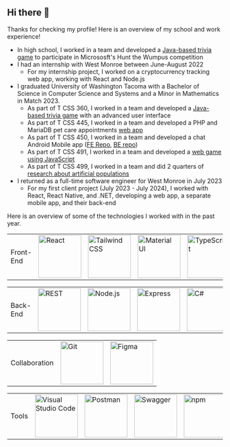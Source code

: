 ## Hi there 👋

Thanks for checking my profile! Here is an overview of my school and work experience!

- In high school, I worked in a team and developed a <a href="https://github.com/JEElsner/HuntTheWumpus">Java-based trivia game</a> to participate in Micrososft's Hunt the Wumpus competition
- I had an internship with West Monroe between June-August 2022
 	- For my internship project, I worked on a cryptocurrency tracking web app, working with React and Node.js
- I graduated University of Washington Tacoma with a Bachelor of Science in Computer Science and Systems and a Minor in Mathematics in Match 2023.
  	- As part of T CSS 360, I worked in a team and developed a <a href="https://github.com/drcapybara/OfficeEscape2">Java-based trivia game</a> with an advanced user interface
  	- As part of T CSS 445, I worked in a team and developed a PHP and MariaDB pet care appointments <a href="https://github.com/not-damien/PawTastic">web app</a>
  	- As part of T CSS 450, I worked in a team and developed a chat Android Mobile app (<a href="https://github.com/RazConsta/Team-2-T-CSS-450">FE Repo</a>, <a href="https://github.com/RazConsta/cultivate-app-web-service">BE repo</a>)
  	- As part of T CSS 491, I worked in a team and developed a <a href="https://github.com/sdam53/Space-Doomers">web game using JavaScript</a>
  	- As part of T CSS 499, I worked in a team and did 2 quarters of <a href="https://github.com/kvietcong/genetic-modeling">research about artificial populations</a>
- I returned as a full-time software engineer for West Monroe in July 2023
	- For my first client project (July 2023 - July 2024), I worked with React, React Native, and .NET, developing a web app, a separate mobile app, and their back-end

 Here is an overview of some of the technologies I worked with in the past year.

<table>
	<tr>
    		<td>Front-End</td>
	  	<td><img width="100" src="https://user-images.githubusercontent.com/25181517/183897015-94a058a6-b86e-4e42-a37f-bf92061753e5.png" alt="React" title="React"/></td>
           	<td><img width="100" src="https://user-images.githubusercontent.com/25181517/202896760-337261ed-ee92-4979-84c4-d4b829c7355d.png" alt="Tailwind CSS" title="Tailwind CSS"/></td>
           	<td><img width="100" src="https://user-images.githubusercontent.com/25181517/189716630-fe6c084c-6c66-43af-aa49-64c8aea4a5c2.png" alt="Material UI" title="Material UI"/></td>
           	<td><img width="100" src="https://user-images.githubusercontent.com/25181517/183890598-19a0ac2d-e88a-4005-a8df-1ee36782fde1.png" alt="TypeScript" title="TypeScript"/></td>
           	<td><img width="100" src="https://user-images.githubusercontent.com/25181517/187955005-f4ca6f1a-e727-497b-b81b-93fb9726268e.png" alt="Jest" title="Jest"/></td>
	</tr>
</table>

<table>
	<tr>
   		<td>Back-End</td>
	   	<td><img width="100" src="https://user-images.githubusercontent.com/25181517/192107858-fe19f043-c502-4009-8c47-476fc89718ad.png" alt="REST" title="REST"/></td>
           	<td><img width="100" src="https://user-images.githubusercontent.com/25181517/183568594-85e280a7-0d7e-4d1a-9028-c8c2209e073c.png" alt="Node.js" title="Node.js"/></td>
           	<td><img width="100" src="https://user-images.githubusercontent.com/25181517/183859966-a3462d8d-1bc7-4880-b353-e2cbed900ed6.png" alt="Express" title="Express"/></td>
           	<td><img width="100" src="https://user-images.githubusercontent.com/25181517/121405384-444d7300-c95d-11eb-959f-913020d3bf90.png" alt="C#" title="C#"/></td>
	</tr>
</table>
	
<table>
	<tr>
        	<td>Collaboration</td>
    		<td><img width="100" src="https://user-images.githubusercontent.com/25181517/192108372-f71d70ac-7ae6-4c0d-8395-51d8870c2ef0.png" alt="Git" title="Git"/></td>
    		<td><img width="100" src="https://user-images.githubusercontent.com/25181517/189715289-df3ee512-6eca-463f-a0f4-c10d94a06b2f.png" alt="Figma" title="Figma"/></td>
  	</tr>
</table>

<table>
	<tr>
  		<td>Tools</td>
    		<td><img width="100" src="https://user-images.githubusercontent.com/25181517/192108891-d86b6220-e232-423a-bf5f-90903e6887c3.png" alt="Visual Studio Code" title="Visual Studio Code"/></td>
    		<td><img width="100" src="https://user-images.githubusercontent.com/25181517/192109061-e138ca71-337c-4019-8d42-4792fdaa7128.png" alt="Postman" title="Postman"/></td>
    		<td><img width="100" src="https://user-images.githubusercontent.com/25181517/186711335-a3729606-5a78-4496-9a36-06efcc74f800.png" alt="Swagger" title="Swagger"/></td>
    		<td><img width="100" src="https://user-images.githubusercontent.com/25181517/121401671-49102800-c959-11eb-9f6f-74d49a5e1774.png" alt="npm" title="npm"/></td>
    		<td><img width="100" src="https://github-production-user-asset-6210df.s3.amazonaws.com/62091613/261395532-b40892ef-efb8-4b0e-a6b5-d1cfc2f3fc35.png" alt="Vite" title="Vite"/></td>
    		<td><img width="100" src="https://user-images.githubusercontent.com/25181517/184117353-4b437677-c4bb-4f4c-b448-af4920576732.png" alt="Cucumber" title="Cucumber"/></td>
    		<td><img width="100" src="https://user-images.githubusercontent.com/68279555/200387386-276c709f-380b-46cc-81fd-f292985927a8.png" alt="Cypress" title="Cypress"/></td>
	</tr>
</table>

<!--
**RazConsta/RazConsta** is a ✨ _special_ ✨ repository because its `README.md` (this file) appears on your GitHub profile.

Here are some ideas to get you started:

- 🔭 I’m currently working on ...
- 🌱 I’m currently learning ...
- 👯 I’m looking to collaborate on ...
- 🤔 I’m looking for help with ...
- 💬 Ask me about ...
- 📫 How to reach me: ...
- 😄 Pronouns: ...
- ⚡ Fun fact: ...
-->
